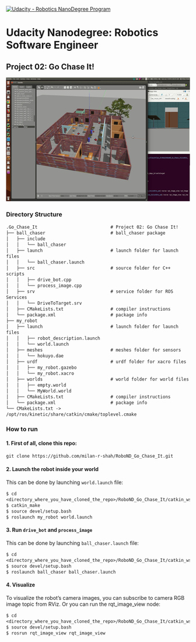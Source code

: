 [![Udacity - Robotics NanoDegree Program](https://s3-us-west-1.amazonaws.com/udacity-robotics/Extra+Images/RoboND_flag.png)](https://www.udacity.com/robotics)

# Udacity Nanodegree: Robotics Software Engineer

## Project 02: Go Chase It!

<p align="center">
    <img src="./docs/GIFs/Milan_GoChaseIt.gif" width="600" height="338" title="Go Chase It!" >
</p>

### Directory Structure
```
.Go_Chase_It                            # Project 02: Go Chase It!
├── ball_chaser                         # ball_chaser package
│   ├── include
│   │   └── ball_chaser
│   ├── launch                          # launch folder for launch files
│   │   └── ball_chaser.launch
│   ├── src                             # source folder for C++ scripts
│   │   ├── drive_bot.cpp
│   │   └── process_image.cpp
│   ├── srv                             # service folder for ROS Services
│   │   └── DriveToTarget.srv
│   ├── CMakeLists.txt                  # compiler instructions
│   └── package.xml                     # package info
├── my_robot
│   ├── launch                          # launch folder for launch files
│   │   ├── robot_description.launch
│   │   └── world.launch
│   ├── meshes                          # meshes folder for sensors
│   │   └── hokuyo.dae
│   ├── urdf                            # urdf folder for xacro files
│   │   ├── my_robot.gazebo
│   │   └── my_robot.xacro
│   ├── worlds                          # world folder for world files
│   │   ├── empty.world
│   │   └── MyWorld.world
│   ├── CMakeLists.txt                  # compiler instructions
│   └── package.xml                     # package info
└── CMakeLists.txt -> /opt/ros/kinetic/share/catkin/cmake/toplevel.cmake

```

### How to run

#### 1. First of all, clone this repo:
```
git clone https://github.com/milan-r-shah/RoboND_Go_Chase_It.git
```

#### 2. Launch the robot inside your world
This can be done by launching ```world.launch``` file:
```
$ cd <directory_where_you_have_cloned_the_repo>/RoboND_Go_Chase_It/catkin_ws/
$ catkin_make
$ source devel/setup.bash
$ roslaunch my_robot world.launch
```

#### 3. Run ``` drive_bot ``` and ``` process_image ```
This can be done by launching ```ball_chaser.launch``` file:
```
$ cd <directory_where_you_have_cloned_the_repo>/RoboND_Go_Chase_It/catkin_ws/
$ source devel/setup.bash
$ roslaunch ball_chaser ball_chaser.launch
```

#### 4. Visualize
To visualize the robot’s camera images, you can subscribe to camera RGB image topic from RViz. Or you can run the rqt_image_view node:
```
$ cd <directory_where_you_have_cloned_the_repo>/RoboND_Go_Chase_It/catkin_ws/
$ source devel/setup.bash
$ rosrun rqt_image_view rqt_image_view
```